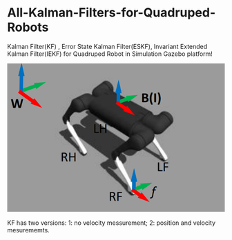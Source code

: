# All-Kalman-Filters-for-Quadruped-Robots
Kalman Filter(KF) , Error State Kalman Filter(ESKF), Invariant Extended Kalman Filter(IEKF) for Quadruped Robot in Simulation Gazebo platform!


![image](https://github.com/State-Estimation/All-Kalman-Filters-for-Quadruped-Robots/blob/main/image/1744253877808.jpg)



KF has two versions: 1: no velocity messurement; 2: position and velocity mesurememts.


